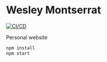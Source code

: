 # Wesley Montserrat

[![CI/CD](https://github.com/wesleyem/wesleyem.com/actions/workflows/deploy.yaml/badge.svg)](https://github.com/wesleyem/wesleyem.com/actions/workflows/deploy.yaml)

Personal website

```bash
npm install
npm start
```
